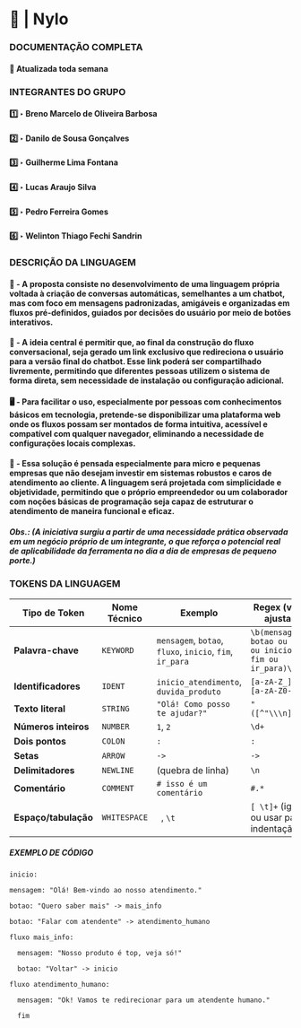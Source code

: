 # 🌊 | Nylo
### DOCUMENTAÇÃO COMPLETA
#### 📌 Atualizada toda semana

### INTEGRANTES DO GRUPO
#### 1️⃣ ‣ Breno Marcelo de Oliveira Barbosa
#### 2️⃣ ‣ Danilo de Sousa Gonçalves
#### 3️⃣ ‣ Guilherme Lima Fontana
#### 4️⃣ ‣ Lucas Araujo Silva
#### 5️⃣ ‣ Pedro Ferreira Gomes
#### 6️⃣ ‣ Welinton Thiago Fechi Sandrin

### DESCRIÇÃO DA LINGUAGEM
#### 🤖 - A proposta consiste no desenvolvimento de uma linguagem própria voltada à criação de conversas automáticas, semelhantes a um chatbot, mas com foco em mensagens padronizadas, amigáveis e organizadas em fluxos pré-definidos, guiados por decisões do usuário por meio de botões interativos.

#### 🔗 - A ideia central é permitir que, ao final da construção do fluxo conversacional, seja gerado um link exclusivo que redireciona o usuário para a versão final do chatbot. Esse link poderá ser compartilhado livremente, permitindo que diferentes pessoas utilizem o sistema de forma direta, sem necessidade de instalação ou configuração adicional.

#### 🖥️ - Para facilitar o uso, especialmente por pessoas com conhecimentos básicos em tecnologia, pretende-se disponibilizar uma plataforma web onde os fluxos possam ser montados de forma intuitiva, acessível e compatível com qualquer navegador, eliminando a necessidade de configurações locais complexas.

#### 💼 - Essa solução é pensada especialmente para micro e pequenas empresas que não desejam investir em sistemas robustos e caros de atendimento ao cliente. A linguagem será projetada com simplicidade e objetividade, permitindo que o próprio empreendedor ou um colaborador com noções básicas de programação seja capaz de estruturar o atendimento de maneira funcional e eficaz.

##### Obs.: (A iniciativa surgiu a partir de uma necessidade prática observada em um negócio próprio de um integrante, o que reforça o potencial real de aplicabilidade da ferramenta no dia a dia de empresas de pequeno porte.)

### TOKENS DA LINGUAGEM
| Tipo de Token         | Nome Técnico | Exemplo                                              | Regex (versão ajustada)                             |
|-----------------------|--------------|------------------------------------------------------|-----------------------------------------------------|
| **Palavra-chave**     | `KEYWORD`    | `mensagem`, `botao`, `fluxo`, `inicio`, `fim`, `ir_para` | `\b(mensagem ou botao ou fluxo ou inicio ou fim ou ir_para)\b`      |
| **Identificadores**   | `IDENT`      | `inicio_atendimento`, `duvida_produto`              | `[a-zA-Z_] ou [a-zA-Z0-9_]*`                             |
| **Texto literal**     | `STRING`     | `"Olá! Como posso te ajudar?"`                      | `"([^"\\\n]\\.)*"`                                  |
| **Números inteiros**  | `NUMBER`     | `1`, `2`                                             | `\d+`                                               |
| **Dois pontos**       | `COLON`      | `:`                                                  | `:`                                                 |
| **Setas**             | `ARROW`      | `->`                                                 | `->`                                                |
| **Delimitadores**     | `NEWLINE`    | (quebra de linha)                                   | `\n`                                                |
| **Comentário**        | `COMMENT`    | `# isso é um comentário`                            | `#.*`                                               |
| **Espaço/tabulação**  | `WHITESPACE` | ` `, `\t`                                            | `[ \t]+` (ignorar ou usar para indentação)          |

##### EXEMPLO DE CÓDIGO
  `inicio:`
  
    mensagem: "Olá! Bem-vindo ao nosso atendimento."
    
    botao: "Quero saber mais" -> mais_info
    
    botao: "Falar com atendente" -> atendimento_humano
  
  `fluxo mais_info:`
  
      mensagem: "Nosso produto é top, veja só!"
      
      botao: "Voltar" -> inicio
  
  `fluxo atendimento_humano:`
  
      mensagem: "Ok! Vamos te redirecionar para um atendente humano."
      
      fim
